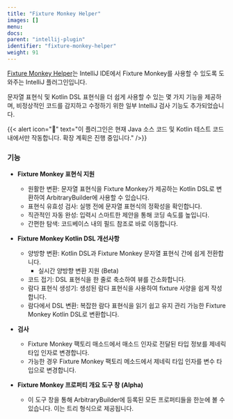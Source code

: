 ```yaml
---
title: "Fixture Monkey Helper"
images: []
menu:
docs:
parent: "intellij-plugin"
identifier: "fixture-monkey-helper"
weight: 91
---
```


[Fixture Monkey Helper](https://plugins.jetbrains.com/plugin/19589-fixture-monkey-helper)는 IntelliJ IDE에서 Fixture Monkey를 사용할 수 있도록 도와주는 IntelliJ 플러그인입니다.

문자열 표현식 및 Kotlin DSL 표현식을 더 쉽게 사용할 수 있는 몇 가지 기능을 제공하며, 비정상적인 코드를 감지하고 수정하기 위한 일부 IntelliJ 검사 기능도 추가되었습니다.

{{< alert icon="🚨" text="이 플러그인은 현재 Java 소스 코드 및 Kotlin 테스트 코드 내에서만 작동합니다. 확장 계획은 진행 중입니다." />}}

### 기능

- **Fixture Monkey 표현식 지원**
    - 원활한 변환: 문자열 표현식을 Fixture Monkey가 제공하는 Kotlin DSL로 변환하여 ArbitraryBuilder에 사용할 수 있습니다.
    - 표현식 유효성 검사: 실행 전에 문자열 표현식의 정확성을 확인합니다.
    - 직관적인 자동 완성: 입력시 스마트한 제안을 통해 코딩 속도를 높입니다.
    - 간편한 탐색: 코드베이스 내의 필드 참조로 바로 이동합니다.

- **Fixture Monkey Kotlin DSL 개선사항**
    - 양방향 변환: Kotlin DSL과 Fixture Monkey 문자열 표현식 간에 쉽게 전환합니다.
        - 실시간 양방향 변환 지원 (Beta)
    - 코드 접기: DSL 표현식을 한 줄로 축소하여 뷰를 간소화합니다.
    - 람다 표현식 생성기: 생성된 람다 표현식을 사용하여 fixture 사양을 쉽게 작성합니다.
    - 람다에서 DSL 변환: 복잡한 람다 표현식을 읽기 쉽고 유지 관리 가능한 Fixture Monkey Kotlin DSL로 변환합니다.

- **검사**
    - Fixture Monkey 팩토리 매소드에서 매소드 인자로 전달된 타입 정보를 제네릭 타입 인자로 변경합니다.
    - 가능한 경우 Fixture Monkey 팩토리 메소드에서 제네릭 타입 인자를 변수 타입으로 변경합니다.

- **Fixture Monkey 프로퍼티 개요 도구 창 (Alpha)**
    - 이 도구 창을 통해 ArbitraryBuilder에 등록된 모든 프로퍼티들을 한눈에 볼 수 있습니다. 이는 트리 형식으로 제공됩니다.
